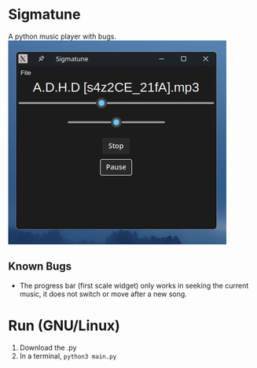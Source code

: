 # Sigmatune
A python music player with bugs.
![sigmatune](sigmatune.png "Sigmatune")
## Known Bugs
- The progress bar (first scale widget) only works in seeking the current   music, it does not switch or move after a new song.
# Run (GNU/Linux)
1. Download the .py
2. In a terminal,
`python3 main.py`
